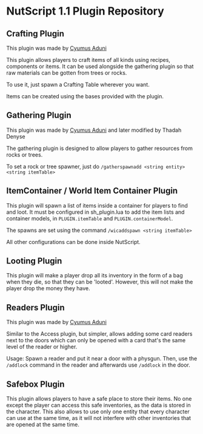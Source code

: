 # NutScript 1.1 Plugin Repository

## Crafting Plugin

This plugin was made by [Cyumus Aduni](https://github.com/Cyumus/Plugins)

This plugin allows players to craft items of all kinds using recipes, components or items. It can be used alongside the gathering plugin so that raw materials can be gotten from trees or rocks.

To use it, just spawn a Crafting Table wherever you want. 

Items can be created using the bases provided with the plugin.

## Gathering Plugin

This plugin was made by [Cyumus Aduni](https://github.com/Cyumus/Plugins) and later modified by Thadah Denyse

The gathering plugin is designed to allow players to gather resources from rocks or trees.

To set a rock or tree spawner, just do `/gatherspawnadd <string entity> <string itemTable>`

## ItemContainer / World Item Container Plugin 

This plugin will spawn a list of items inside a container for players to find and loot. It must be configured in sh_plugin.lua to add the item lists and container models, in `PLUGIN.itemTable` and `PLUGIN.containerModel`.

The spawns are set using the command `/wicaddspawn <string itemTable>`

All other configurations can be done inside NutScript.

## Looting Plugin

This plugin will make a player drop all its inventory in the form of a bag when they die, so that they can be 'looted'. However, this will
not make the player drop the money they have.

## Readers Plugin

This plugin was made by [Cyumus Aduni](https://github.com/Cyumus/Plugins)

Similar to the Access plugin, but simpler, allows adding some card readers next to the doors which can only be opened with a card that's the same level of the reader or higher.

Usage: Spawn a reader and put it near a door with a physgun. Then, use the `/addlock` command in the reader and afterwards use `/addlock` in the door.

## Safebox Plugin

This plugin allows players to have a safe place to store their items. No one except the player can access this safe inventories, as the data is stored in the character. This also allows to use only one entity that every character can use at the same time, as it will not
interfere with other inventories that are opened at the same time.



